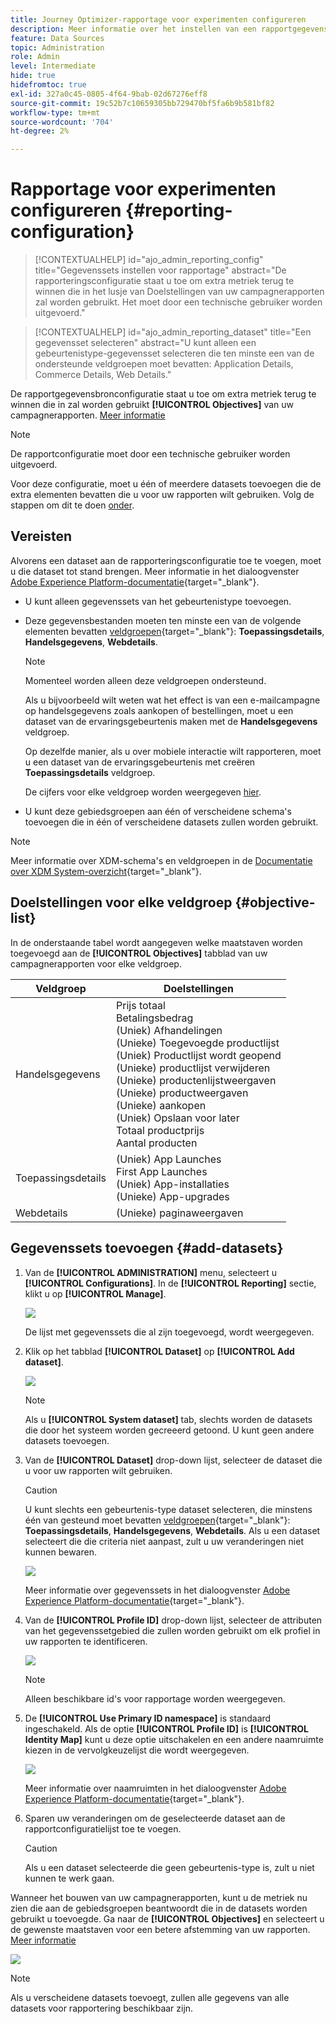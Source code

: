 ```yaml
---
title: Journey Optimizer-rapportage voor experimenten configureren
description: Meer informatie over het instellen van een rapportgegevensbron
feature: Data Sources
topic: Administration
role: Admin
level: Intermediate
hide: true
hidefromtoc: true
exl-id: 327a0c45-0805-4f64-9bab-02d67276eff8
source-git-commit: 19c52b7c10659305bb729470bf5fa6b9b581bf82
workflow-type: tm+mt
source-wordcount: '704'
ht-degree: 2%

---
```


# Rapportage voor experimenten configureren {#reporting-configuration}

>[!CONTEXTUALHELP]
>id="ajo_admin_reporting_config"
>title="Gegevenssets instellen voor rapportage"
>abstract="De rapporteringsconfiguratie staat u toe om extra metriek terug te winnen die in het lusje van Doelstellingen van uw campagnerapporten zal worden gebruikt. Het moet door een technische gebruiker worden uitgevoerd."

>[!CONTEXTUALHELP]
>id="ajo_admin_reporting_dataset"
>title="Een gegevensset selecteren"
>abstract="U kunt alleen een gebeurtenistype-gegevensset selecteren die ten minste een van de ondersteunde veldgroepen moet bevatten: Application Details, Commerce Details, Web Details."

<!--The reporting data source configuration allows you to define a connection to a system in order to retrieve additional information that will be used in your reports.-->

De rapportgegevensbronconfiguratie staat u toe om extra metriek terug te winnen die in zal worden gebruikt **[!UICONTROL Objectives]** van uw campagnerapporten. [Meer informatie](content-experiment.md#objectives-global)

>[!NOTE]
>
>De rapportconfiguratie moet door een technische gebruiker worden uitgevoerd. <!--Rights?-->

Voor deze configuratie, moet u één of meerdere datasets toevoegen die de extra elementen bevatten die u voor uw rapporten wilt gebruiken. Volg de stappen om dit te doen [onder](#add-datasets).

<!--
➡️ [Discover this feature in video](#video)
-->

## Vereisten


Alvorens een dataset aan de rapporteringsconfiguratie toe te voegen, moet u die dataset tot stand brengen. Meer informatie in het dialoogvenster [Adobe Experience Platform-documentatie](https://experienceleague.adobe.com/docs/experience-platform/catalog/datasets/user-guide.html?lang=en#create){target=&quot;_blank&quot;}.

* U kunt alleen gegevenssets van het gebeurtenistype toevoegen.

* Deze gegevensbestanden moeten ten minste een van de volgende elementen bevatten [veldgroepen](https://experienceleague.adobe.com/docs/experience-platform/xdm/tutorials/create-schema-ui.html#field-group){target=&quot;_blank&quot;}: **Toepassingsdetails**, **Handelsgegevens**, **Webdetails**.

   >[!NOTE]
   >
   >Momenteel worden alleen deze veldgroepen ondersteund.

   Als u bijvoorbeeld wilt weten wat het effect is van een e-mailcampagne op handelsgegevens zoals aankopen of bestellingen, moet u een dataset van de ervaringsgebeurtenis maken met de **Handelsgegevens** veldgroep.

   Op dezelfde manier, als u over mobiele interactie wilt rapporteren, moet u een dataset van de ervaringsgebeurtenis met creëren **Toepassingsdetails** veldgroep.

   De cijfers voor elke veldgroep worden weergegeven [hier](#objective-list).

* U kunt deze gebiedsgroepen aan één of verscheidene schema&#39;s toevoegen die in één of verscheidene datasets zullen worden gebruikt.

>[!NOTE]
>
>Meer informatie over XDM-schema&#39;s en veldgroepen in de [Documentatie over XDM System-overzicht](https://experienceleague.adobe.com/docs/experience-platform/xdm/home.html?lang=nl){target=&quot;_blank&quot;}.

## Doelstellingen voor elke veldgroep {#objective-list}

In de onderstaande tabel wordt aangegeven welke maatstaven worden toegevoegd aan de **[!UICONTROL Objectives]** tabblad van uw campagnerapporten voor elke veldgroep.

| Veldgroep | Doelstellingen |
|--- |--- |
| Handelsgegevens | Prijs totaal<br>Betalingsbedrag<br>(Uniek) Afhandelingen<br>(Unieke) Toegevoegde productlijst<br>(Uniek) Productlijst wordt geopend<br>(Unieke) productlijst verwijderen<br>(Unieke) productenlijstweergaven<br>(Unieke) productweergaven<br>(Unieke) aankopen<br>(Uniek) Opslaan voor later<br>Totaal productprijs<br>Aantal producten |
| Toepassingsdetails | (Uniek) App Launches<br>First App Launches<br>(Uniek) App-installaties<br>(Unieke) App-upgrades |
| Webdetails | (Unieke) paginaweergaven |

## Gegevenssets toevoegen {#add-datasets}

1. Van de **[!UICONTROL ADMINISTRATION]** menu, selecteert u **[!UICONTROL Configurations]**. In de  **[!UICONTROL Reporting]** sectie, klikt u op **[!UICONTROL Manage]**.

   ![](assets/reporting-config-menu.png)

   De lijst met gegevenssets die al zijn toegevoegd, wordt weergegeven.

1. Klik op het tabblad **[!UICONTROL Dataset]** op **[!UICONTROL Add dataset]**.

   ![](assets/reporting-config-add.png)

   >[!NOTE]
   >
   >Als u **[!UICONTROL System dataset]** tab, slechts worden de datasets die door het systeem worden gecreeerd getoond. U kunt geen andere datasets toevoegen.

1. Van de **[!UICONTROL Dataset]** drop-down lijst, selecteer de dataset die u voor uw rapporten wilt gebruiken.

   >[!CAUTION]
   >
   >U kunt slechts een gebeurtenis-type dataset selecteren, die minstens één van gesteund moet bevatten [veldgroepen](https://experienceleague.adobe.com/docs/experience-platform/xdm/tutorials/create-schema-ui.html#field-group){target=&quot;_blank&quot;}: **Toepassingsdetails**, **Handelsgegevens**, **Webdetails**. Als u een dataset selecteert die die criteria niet aanpast, zult u uw veranderingen niet kunnen bewaren.

   ![](assets/reporting-config-datasets.png)

   Meer informatie over gegevenssets in het dialoogvenster [Adobe Experience Platform-documentatie](https://experienceleague.adobe.com/docs/experience-platform/catalog/datasets/overview.html){target=&quot;_blank&quot;}.

1. Van de **[!UICONTROL Profile ID]** drop-down lijst, selecteer de attributen van het gegevenssetgebied die zullen worden gebruikt om elk profiel in uw rapporten te identificeren.

   ![](assets/reporting-config-profile-id.png)

   >[!NOTE]
   >
   >Alleen beschikbare id&#39;s voor rapportage worden weergegeven.

1. De **[!UICONTROL Use Primary ID namespace]** is standaard ingeschakeld. Als de optie **[!UICONTROL Profile ID]** is **[!UICONTROL Identity Map]** kunt u deze optie uitschakelen en een andere naamruimte kiezen in de vervolgkeuzelijst die wordt weergegeven.

   ![](assets/reporting-config-namespace.png)

   Meer informatie over naamruimten in het dialoogvenster [Adobe Experience Platform-documentatie](https://experienceleague.adobe.com/docs/experience-platform/identity/namespaces.html){target=&quot;_blank&quot;}.

1. Sparen uw veranderingen om de geselecteerde dataset aan de rapportconfiguratielijst toe te voegen.

   >[!CAUTION]
   >
   >Als u een dataset selecteerde die geen gebeurtenis-type is, zult u niet kunnen te werk gaan.

Wanneer het bouwen van uw campagnerapporten, kunt u de metriek nu zien die aan de gebiedsgroepen beantwoordt die in de datasets worden gebruikt u toevoegde. Ga naar de **[!UICONTROL Objectives]** en selecteert u de gewenste maatstaven voor een betere afstemming van uw rapporten. [Meer informatie](content-experiment.md#objectives-global)

![](assets/reporting-config-objectives.png)

>[!NOTE]
>
>Als u verscheidene datasets toevoegt, zullen alle gegevens van alle datasets voor rapportering beschikbaar zijn.

<!--
## How-to video {#video}

Understand how to configure Experience Platform reporting data sources.

>[!VIDEO]()
-->
